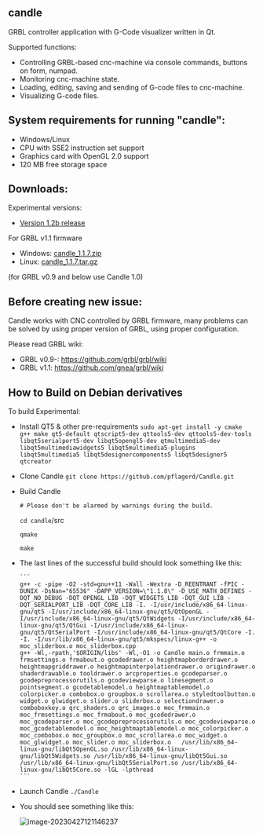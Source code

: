candle
-----------
GRBL controller application with G-Code visualizer written in Qt.

Supported functions:
* Controlling GRBL-based cnc-machine via console commands, buttons on form, numpad.
* Monitoring cnc-machine state.
* Loading, editing, saving and sending of G-code files to cnc-machine.
* Visualizing G-code files.

System requirements for running "candle":
-------------------
* Windows/Linux
* CPU with SSE2 instruction set support
* Graphics card with OpenGL 2.0 support
* 120 MB free storage space

Downloads:
----------
Experimental versions:

* [Version 1.2b release](https://github.com/Denvi/Candle/releases/tag/v1.2b)


For GRBL v1.1 firmware

* Windows: [candle_1.1.7.zip](https://github.com/Denvi/Candle/releases/download/v1.1/Candle_1.1.7.zip)
* Linux: [candle_1.1.7.tar.gz](https://github.com/Denvi/Candle/releases/download/v1.1/Candle_1.1.7.tar.gz)

(for GRBL v0.9 and below use Candle 1.0)

Before creating new issue:
------
Candle works with CNC controlled by GRBL firmware, many problems can be solved by using proper version of GRBL, using proper configuration.

Please read GRBL wiki: 
- GRBL v0.9-: https://github.com/grbl/grbl/wiki
- GRBL v1.1: https://github.com/gnea/grbl/wiki

## How to Build on Debian derivatives

To build Experimental:

- Install QT5 & other pre-requirements
  `sudo apt-get install -y cmake g++ make qt5-default qtscript5-dev qttools5-dev qttools5-dev-tools libqt5serialport5-dev libqt5opengl5-dev qtmultimedia5-dev libqt5multimediawidgets5 libqt5multimedia5-plugins libqt5multimedia5 libqt5designercomponents5 libqt5designer5 qtcreator`  

- Clone Candle
  ```git clone https://github.com/pflagerd/Candle.git```

- Build Candle

  `# Please don't be alarmed by warnings during the build.`

  `cd candle`/src

  `qmake`

  `make`

* The last lines of the successful build should look something like this:

  ````
  ```
  g++ -c -pipe -O2 -std=gnu++11 -Wall -Wextra -D_REENTRANT -fPIC -DUNIX -DsNan="65536" -DAPP_VERSION=\"1.1.8\" -D_USE_MATH_DEFINES -DQT_NO_DEBUG -DQT_OPENGL_LIB -DQT_WIDGETS_LIB -DQT_GUI_LIB -DQT_SERIALPORT_LIB -DQT_CORE_LIB -I. -I/usr/include/x86_64-linux-gnu/qt5 -I/usr/include/x86_64-linux-gnu/qt5/QtOpenGL -I/usr/include/x86_64-linux-gnu/qt5/QtWidgets -I/usr/include/x86_64-linux-gnu/qt5/QtGui -I/usr/include/x86_64-linux-gnu/qt5/QtSerialPort -I/usr/include/x86_64-linux-gnu/qt5/QtCore -I. -I. -I/usr/lib/x86_64-linux-gnu/qt5/mkspecs/linux-g++ -o moc_sliderbox.o moc_sliderbox.cpp
  g++ -Wl,-rpath,'$ORIGIN/libs' -Wl,-O1 -o Candle main.o frmmain.o frmsettings.o frmabout.o gcodedrawer.o heightmapborderdrawer.o heightmapgriddrawer.o heightmapinterpolationdrawer.o origindrawer.o shaderdrawable.o tooldrawer.o arcproperties.o gcodeparser.o gcodepreprocessorutils.o gcodeviewparse.o linesegment.o pointsegment.o gcodetablemodel.o heightmaptablemodel.o colorpicker.o combobox.o groupbox.o scrollarea.o styledtoolbutton.o widget.o glwidget.o slider.o sliderbox.o selectiondrawer.o comboboxkey.o qrc_shaders.o qrc_images.o moc_frmmain.o moc_frmsettings.o moc_frmabout.o moc_gcodedrawer.o moc_gcodeparser.o moc_gcodepreprocessorutils.o moc_gcodeviewparse.o moc_gcodetablemodel.o moc_heightmaptablemodel.o moc_colorpicker.o moc_combobox.o moc_groupbox.o moc_scrollarea.o moc_widget.o moc_glwidget.o moc_slider.o moc_sliderbox.o   /usr/lib/x86_64-linux-gnu/libQt5OpenGL.so /usr/lib/x86_64-linux-gnu/libQt5Widgets.so /usr/lib/x86_64-linux-gnu/libQt5Gui.so /usr/lib/x86_64-linux-gnu/libQt5SerialPort.so /usr/lib/x86_64-linux-gnu/libQt5Core.so -lGL -lpthread 
  ```
  ````

- Launch Candle
  `./Candle`

* You should see something like this:

  ![image-20230427121146237](screenshots/image-20230427121146237.png)
